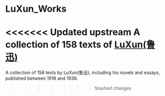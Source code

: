 # LuXun_Works
<<<<<<< Updated upstream
A collection of 158 texts of [LuXun(鲁迅)](https://en.wikipedia.org/wiki/Lu_Xun)
=======
A collection of 158 texts by LuXun(鲁迅), including his novels and essays, published between 1918 and 1936.
>>>>>>> Stashed changes
